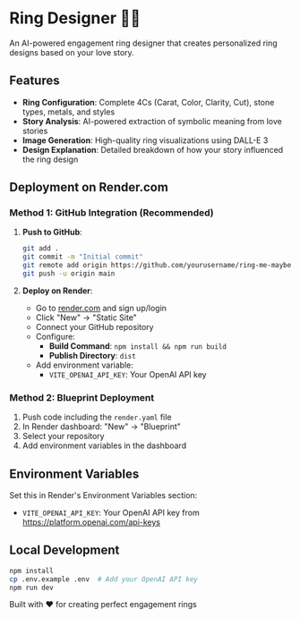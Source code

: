# Ring Designer 💍✨

An AI-powered engagement ring designer that creates personalized ring designs based on your love story.

## Features

- **Ring Configuration**: Complete 4Cs (Carat, Color, Clarity, Cut), stone types, metals, and styles
- **Story Analysis**: AI-powered extraction of symbolic meaning from love stories
- **Image Generation**: High-quality ring visualizations using DALL-E 3
- **Design Explanation**: Detailed breakdown of how your story influenced the ring design

## Deployment on Render.com

### Method 1: GitHub Integration (Recommended)

1. **Push to GitHub**:
   ```bash
   git add .
   git commit -m "Initial commit"
   git remote add origin https://github.com/yourusername/ring-me-maybe.git
   git push -u origin main
   ```

2. **Deploy on Render**:
   - Go to [render.com](https://render.com) and sign up/login
   - Click "New" → "Static Site"
   - Connect your GitHub repository
   - Configure:
     - **Build Command**: `npm install && npm run build`
     - **Publish Directory**: `dist`
   - Add environment variable:
     - `VITE_OPENAI_API_KEY`: Your OpenAI API key

### Method 2: Blueprint Deployment

1. Push code including the `render.yaml` file
2. In Render dashboard: "New" → "Blueprint"
3. Select your repository
4. Add environment variables in the dashboard

## Environment Variables

Set this in Render's Environment Variables section:
- `VITE_OPENAI_API_KEY`: Your OpenAI API key from https://platform.openai.com/api-keys

## Local Development

```bash
npm install
cp .env.example .env  # Add your OpenAI API key
npm run dev
```

Built with ❤️ for creating perfect engagement rings